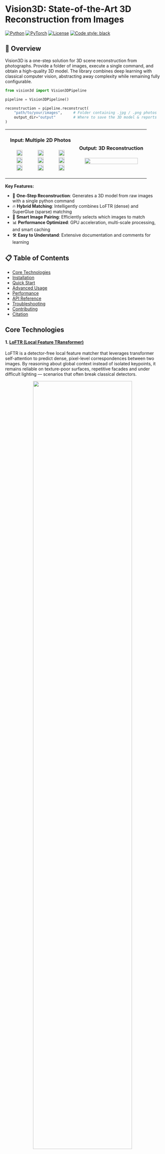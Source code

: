 # Vision3D: State-of-the-Art 3D Reconstruction from Images

[![Python](https://img.shields.io/badge/python-3.8+-blue.svg)](https://www.python.org/downloads/)
[![PyTorch](https://img.shields.io/badge/PyTorch-1.10+-ee4c2c.svg)](https://pytorch.org/)
[![License](https://img.shields.io/badge/license-MIT-green.svg)](LICENSE)
[![Code style: black](https://img.shields.io/badge/code%20style-black-000000.svg)](https://github.com/psf/black)

## 🚀 Overview

Vision3D is a one-step solution for 3D scene reconstruction from photographs. Provide a folder of images, execute a single command, and obtain a high-quality 3D model. The library combines deep learning with classical computer vision, abstracting away complexity while remaining fully configurable.

```python
from vision3d import Vision3DPipeline

pipeline = Vision3DPipeline()

reconstruction = pipeline.reconstruct(
    "path/to/your/images",     # Folder containing .jpg / .png photos
    output_dir="output"        # Where to save the 3D model & reports
)
```


<table>
<tr>
<td width="50%">
<h4 align="center">Input: Multiple 2D Photos</h4>
<p align="center">
<img src="examples/images/3DOM_FBK_IMG_1516.png" width="30%" />
<img src="examples/images/3DOM_FBK_IMG_1520.png" width="30%" />
<img src="examples/images/3DOM_FBK_IMG_1524.png" width="30%" />
<img src="examples/images/3DOM_FBK_IMG_1528.png" width="30%" />
<img src="examples/images/3DOM_FBK_IMG_1533.png" width="30%" />
<img src="examples/images/3DOM_FBK_IMG_1537.png" width="30%" />
<img src="examples/images/3DOM_FBK_IMG_1541.png" width="30%" />
<img src="examples/images/3DOM_FBK_IMG_1546.png" width="30%" />
<img src="examples/images/3DOM_FBK_IMG_1552.png" width="30%" />
</p>
</td>
<td width="50%">
<h4 align="center">Output: 3D Reconstruction</h4>
<p align="center">
<img src="examples/columns.gif" width="90%" />
</p>
</td>
</tr>
</table>

**Key Features:**
- 🚀 **One-Step Reconstruction**: Generates a 3D model from raw images with a single python command
- 🔥 **Hybrid Matching**: Intelligently combines LoFTR (dense) and SuperGlue (sparse) matching
- 🎯 **Smart Image Pairing**: Efficiently selects which images to match
- 📊 **Performance Optimized**: GPU acceleration, multi-scale processing, and smart caching
- 🛠️ **Easy to Understand**: Extensive documentation and comments for learning

## 📋 Table of Contents

- [Core Technologies](#core-technologies)
- [Installation](#-installation)
- [Quick Start](#-quick-start)
- [Advanced Usage](#-advanced-usage)
- [Performance](#-performance)
- [API Reference](#-api-reference)
- [Troubleshooting](#-troubleshooting)
- [Contributing](#-contributing)
- [Citation](#-citation)

## Core Technologies


#### 1. [LoFTR (Local Feature TRansformer)](https://arxiv.org/abs/2104.00680)
LoFTR is a detector-free local feature matcher that leverages transformer self-attention to predict dense, pixel-level correspondences between two images. By reasoning about global context instead of isolated keypoints, it remains reliable on texture-poor surfaces, repetitive facades and under difficult lighting — scenarios that often break classical detectors.

<p align="center"><img src="examples/loftr.png" width="80%" /></p>

#### 2. [SuperGlue](https://arxiv.org/abs/1911.11763)
SuperGlue refines traditional keypoints into high-quality matches by passing them through a graph neural network that jointly reasons over appearance and spatial relationships. This results in fast, globally consistent correspondences that excel on large, well-textured scenes where speed is paramount.

<p align="center"><img src="examples/superglue.png" width="80%" /></p>

#### 3. [COLMAP](https://colmap.github.io/)
COLMAP is the structure-from-motion backbone that turns 2D correspondences into an accurate, metrically scaled 3D model. Through incremental reconstruction, precise camera pose estimation and global bundle adjustment, it delivers industry-standard robustness and accuracy even on challenging, large-scale datasets.

<p align="center"><img src="examples/colmap.png" width="80%" /></p>

### Real-World Applications

- 📱 **AR/VR**: Creating 3D environments for virtual reality
- 🚗 **Autonomous Vehicles**: Understanding 3D surroundings from cameras
- 🏛️ **Cultural Heritage**: Preserving historical sites in 3D
- 🎮 **Gaming**: Creating 3D assets from photographs
- 🏗️ **Construction**: Monitoring building progress with drones

### Pipeline

The 3D reconstruction pipeline follows these steps:

1. **Image Loading**: Load all input images from the specified directory
2. **Global Feature Extraction**: Extract image-level descriptors using EfficientNet for similarity comparison
3. **Pair Selection**: Intelligently select image pairs based on similarity scores (avoiding unnecessary comparisons)
4. **Feature Matching**: 
   - Use LoFTR for dense matching on challenging scenes
   - Use SuperGlue for fast sparse matching on larger datasets
   - Apply multi-scale processing and test-time augmentation for robustness
5. **COLMAP Reconstruction**:
   - Initialize reconstruction with the best image pair
   - Incrementally add new images, estimating camera poses
   - Triangulate 3D points from matched features
   - Perform bundle adjustment to optimize camera parameters and 3D points
6. **Export Results**: Save the 3D model as PLY file and camera parameters as JSON

### System Architecture

```
vision3d/
├── 📁 core/                    # Core pipeline components
│   ├── pipeline.py            # Main orchestrator - coordinates everything
│   ├── reconstruction.py      # 3D reconstruction engine
│   └── feature_extraction.py  # Feature detection and description
│
├── 📁 models/                  # Deep learning models
│   ├── loftr.py              # LoFTR: transformer-based dense matching
│   ├── superglue.py          # SuperGlue: GNN-based sparse matching
│   └── base.py               # Common interface for all matchers
│
├── 📁 utils/                   # Helper utilities
│   ├── image_pairs.py        # Smart pair selection algorithms
│   ├── colmap_interface.py   # COLMAP database management
│   └── visualization.py      # 3D visualization tools
│
└── 📁 examples/               # Learn by example!
    ├── basic_reconstruction.py
    ├── advanced_matching.py
    └── tutorial.ipynb
```

## 💻 Installation

### Prerequisites

- Python 3.8+
- CUDA 10.2+ (for GPU support)
- COLMAP 3.7+

### Step 1: Clone Repository

```bash
git clone https://github.com/yourusername/vision3d.git
cd vision3d
```

### Step 2: Create Environment

```bash
# Using conda (recommended)
conda create -n vision3d python=3.8
conda activate vision3d

# Or using venv
python -m venv venv
source venv/bin/activate  # On Windows: venv\Scripts\activate
```

### Step 3: Install Dependencies

```bash
# Install PyTorch (adjust for your CUDA version)
pip install torch==1.10.0+cu113 torchvision==0.11.0+cu113 -f https://download.pytorch.org/whl/torch_stable.html

# Install other dependencies
pip install -r requirements.txt

# Install COLMAP
# Ubuntu/Debian
sudo apt-get install colmap

# macOS
brew install colmap
```


## 🚀 Quick Start

### Basic Usage

```python
from vision3d import Vision3DPipeline

# Initialize pipeline
pipeline = Vision3DPipeline(matcher_type='hybrid')

# Run reconstruction from a directory of images
reconstruction = pipeline.reconstruct(
    "path/to/images",     # Directory containing images
    output_dir="output"   # Where to save results
)

# Or use a list of specific image paths
images = ['img1.jpg', 'img2.jpg', 'img3.jpg']
reconstruction = pipeline.reconstruct(
    images,
    output_dir="output"
)
```

### Command Line Interface

```bash
# Basic reconstruction using the simple script
python reconstruct.py ./images ./output

# Or if no arguments provided, uses default paths:
# - Input: examples/images
# - Output: ./featureout
python reconstruct.py
```

## 🔬 Advanced Usage

### Custom Configuration

```python
config = {
    'image_resize': 1440,
    'pair_selection': {
        'min_pairs': 30,
        'similarity_threshold': 0.5
    },
    'matching': {
        'confidence_threshold': 0.3,
        'use_tta': True,
        'tta_variants': ['orig', 'flip_lr', 'rot_90']
    }
}

pipeline = Vision3DPipeline(config=config)
```

### Using Specific Matchers

```python
from vision3d.models import LoFTRMatcher, SuperGlueMatcher

# LoFTR for challenging indoor scenes
loftr = LoFTRMatcher(device='cuda')
kpts1, kpts2, conf = loftr.match_pair('img1.jpg', 'img2.jpg')

# SuperGlue for outdoor scenes with more keypoints
superglue = SuperGlueMatcher(device='cuda')
kpts1, kpts2, conf = superglue.match_pair(
    'img1.jpg', 'img2.jpg'
)
```

### Multi-Scale Matching

```python
# Match at multiple scales for better coverage
matcher = LoFTRMatcher(device='cuda')
kpts1, kpts2, conf = matcher.match_multi_scale(
    'img1.jpg', 'img2.jpg',
    scales=[640, 1024, 1440]
)
```

### Visualization

```python
from vision3d.utils.visualization import visualize_matches, visualize_reconstruction

# Visualize matches
visualize_matches(img1, img2, kpts1, kpts2, 'matches.png')

# Visualize 3D reconstruction
visualize_reconstruction(reconstruction, 'reconstruction.html')
```

## 📖 API Reference

### Vision3DPipeline

Main pipeline class for 3D reconstruction.

```python
class Vision3DPipeline:
    def __init__(self, config=None, matcher_type='hybrid', device=None):
        """Initialize the pipeline.
        
        Args:
            config: Configuration dictionary
            matcher_type: Type of matcher ('loftr', 'superglue', 'hybrid')
            device: Device for computation ('cuda', 'cpu', or torch.device)
        """
        
    def reconstruct(self, image_path, output_dir='./output', image_pairs=None, 
                   skip_pair_selection=False, skip_feature_extraction=False, 
                   skip_reconstruction=False, verbose=True):
        """Perform 3D reconstruction.
        
        Args:
            image_path: Path to image directory or list of image paths
            output_dir: Output directory for results
            image_pairs: Optional pre-computed image pairs
            skip_pair_selection: Skip automatic pair selection
            skip_feature_extraction: Skip feature extraction
            skip_reconstruction: Skip 3D reconstruction
            verbose: Show progress information
            
        Returns:
            Dictionary containing reconstruction results
        """
        
    def export_results(self, reconstruction, output_path, formats=None):
        """Export reconstruction results.
        
        Args:
            reconstruction: Reconstruction object
            output_path: Output path
            formats: List of export formats ['ply', 'json', 'nvm']
        """
```

### Matchers

Base interface for all matchers:

```python
class BaseMatcher:
    def match_pair(self, image1_path, image2_path, **kwargs):
        """Match features between two images.
        
        Args:
            image1_path: Path to first image
            image2_path: Path to second image
            **kwargs: Additional matcher-specific arguments
            
        Returns:
            kpts1: Keypoints in image 1 (N x 2)
            kpts2: Keypoints in image 2 (N x 2)
            confidence: Match confidence scores (N,)
        """
        
    def match_pairs(self, image_paths, pairs, output_dir=None, verbose=True):
        """Match features for multiple image pairs.
        
        Args:
            image_paths: List of image paths
            pairs: List of (idx1, idx2) pairs to match
            output_dir: Optional directory to save matches
            verbose: Show progress
            
        Returns:
            Dictionary mapping (idx1, idx2) to match data
        """
```

## 🛠️ Troubleshooting

### Common Issues

1. **CUDA Out of Memory**
   ```python
   # Reduce image size or batch size
   config = {'image_resize': 800, 'batch_size': 1}
   ```

2. **Poor Reconstruction Quality**
   - Ensure sufficient image overlap (>60%)
   - Check image quality and lighting
   - Try different matcher configurations

3. **COLMAP Errors**
   - Verify COLMAP installation: `colmap -h`
   - Check database permissions
   - Ensure image paths are correct

## 🤝 Contributing

We welcome contributions! Please see our [Contributing Guide](CONTRIBUTING.md) for details.

### Development Setup

```bash
# Install development dependencies
pip install -r requirements-dev.txt

# Run tests
pytest tests/

# Code formatting
black vision3d/
isort vision3d/

# Type checking
mypy vision3d/
```

## 📚 Citation

If you use this code in your research, please cite:

```